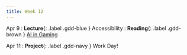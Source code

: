 ```yaml
---
title: Week 12
---
```


Apr 9
: **Lecture**{: .label .gdd-blue } Accessibility
: **Reading**{: .label .gdd-brown } [AI in Gaming]

Apr 11
: **Project**{: .label .gdd-navy } Work Day!

[AI in Gaming]: https://www.gamedesigning.org/gaming/ai-in-gaming/